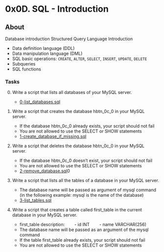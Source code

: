# 0x0D. SQL - Introduction
## About
Database introduction
Structured Query Language Introduction
* Data definition language (DDL)
* Data manipulation language (DML)
* SQL basic operations: `CREATE`, `ALTER`, `SELECT`, `INSERT`, `UPDATE`, `DELETE`
* Subqueries
* SQL functions
### Tasks
0. Write a script that lists all databases of your MySQL server.
	* [0-list_databases.sql](0-list_databases.sql)
1. Write a script that creates the database hbtn_0c_0 in your MySQL server.
	* If the database hbtn_0c_0 already exists, your script should not fail
	* You are not allowed to use the SELECT or SHOW statements
	- [1-create_database_if_missing.sql](1-create_database_if_missing.sql)
2. Write a script that deletes the database hbtn_0c_0 in your MySQL server.
	* If the database hbtn_0c_0 doesn’t exist, your script should not fail
	* You are not allowed to use the SELECT or SHOW statements
	- [2-remove_database.sql](2-remove_database.sql)0
3. Write a script that lists all the tables of a database in your MySQL server.
	* The database name will be passed as argument of mysql command (in the following example: mysql is the name of the database)
	- [3-list_tables.sql](3-list_tables.sql)
4. Write a script that creates a table called first_table in the current database in your MySQL server.

	* first_table description:
&emsp;&emsp;- id INT
&emsp;&emsp;- name VARCHAR(256)
	* The database name will be passed as an argument of the mysql command
	* If the table first_table already exists, your script should not fail
	* You are not allowed to use the SELECT or SHOW statements
